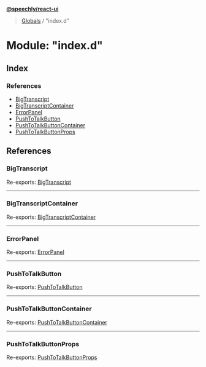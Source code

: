 **[@speechly/react-ui](../README.md)**

> [Globals](../README.md) / "index.d"

# Module: "index.d"

## Index

### References

* [BigTranscript](_index_d_.md#bigtranscript)
* [BigTranscriptContainer](_index_d_.md#bigtranscriptcontainer)
* [ErrorPanel](_index_d_.md#errorpanel)
* [PushToTalkButton](_index_d_.md#pushtotalkbutton)
* [PushToTalkButtonContainer](_index_d_.md#pushtotalkbuttoncontainer)
* [PushToTalkButtonProps](_index_d_.md#pushtotalkbuttonprops)

## References

### BigTranscript

Re-exports: [BigTranscript](_components_bigtranscript_d_.md#bigtranscript)

___

### BigTranscriptContainer

Re-exports: [BigTranscriptContainer](_components_bigtranscriptcontainer_d_.md#bigtranscriptcontainer)

___

### ErrorPanel

Re-exports: [ErrorPanel](_components_errorpanel_d_.md#errorpanel)

___

### PushToTalkButton

Re-exports: [PushToTalkButton](_components_pushtotalkbutton_d_.md#pushtotalkbutton)

___

### PushToTalkButtonContainer

Re-exports: [PushToTalkButtonContainer](_components_pushtotalkcontainer_d_.md#pushtotalkbuttoncontainer)

___

### PushToTalkButtonProps

Re-exports: [PushToTalkButtonProps](_components_pushtotalkbutton_d_.md#pushtotalkbuttonprops)
